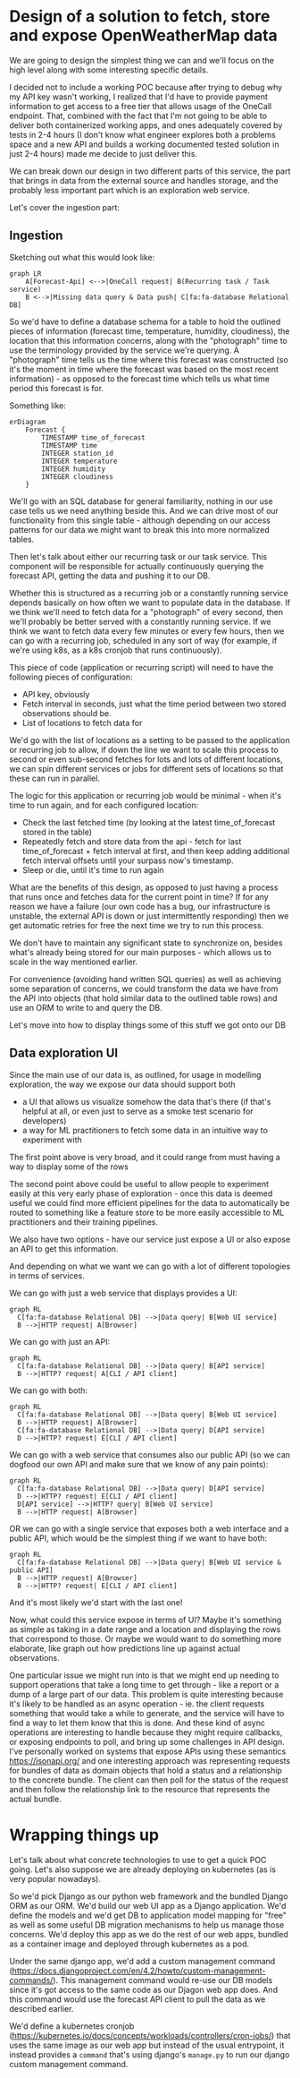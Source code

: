 # Design of a solution to fetch, store and expose OpenWeatherMap data

We are going to design the simplest thing we can and we'll focus on the high level along with some interesting specific details.

I decided not to include a working POC because after trying to debug why my API key wasn't working, I realized that I'd have to provide payment information to get access to a free tier that allows usage of the OneCall endpoint.
That, combined with the fact that I'm not going to be able to deliver both containerized working apps, and ones adequately covered by tests in 2-4 hours (I don't know what engineer explores both a problems space and a new API and builds a working documented tested solution in just 2-4 hours) made me decide to just deliver this.


We can break down our design in two different parts of this service, the part that brings in data from the external source and handles storage, and the probably less important part which is an exploration web service. 


Let's cover the ingestion part:


## Ingestion


Sketching out what this would look like:

```mermaid
graph LR
    A[Forecast-Api] <-->|OneCall request| B(Recurring task / Task service)
    B <-->|Missing data query & Data push| C[fa:fa-database Relational DB]
```

So we'd have to define a database schema for a table to hold the outlined pieces of information (forecast time, temperature, humidity, cloudiness), the location that this information concerns, along with the "photograph" time to use the terminology provided by the service we're querying.
A "photograph" time tells us the time where this forecast was constructed (so it's the moment in time where the forecast was based on the most recent information) - as opposed to the forecast time which tells us what time period this forecast is for.

Something like:


```mermaid
erDiagram
    Forecast {
        TIMESTAMP time_of_forecast
        TIMESTAMP time
        INTEGER station_id
        INTEGER temperature
        INTEGER humidity
        INTEGER cloudiness
    }
```

We'll go with an SQL database for general familiarity, nothing in our use case tells us we need anything beside this.
And we can drive most of our functionality from this single table - although depending on our access patterns for our data we might want to break this into more normalized tables.

Then let's talk about either our recurring task or our task service. This component will be responsible for actually continuously querying the forecast API, getting the data and pushing it to our DB.

Whether this is structured as a recurring job or a constantly running service depends basically on how often we want to populate data in the database. 
If we think we'll need to fetch data for a "photograph" of every second, then we'll probably be better served with a constantly running service.
If we think we want to fetch data every few minutes or every few hours, then we can go with a recurring job, scheduled in any sort of way (for example, if we're using k8s, as a k8s cronjob that runs continuously).


This piece of code (application or recurring script) will need to have the following pieces of configuration:
- API key, obviously
- Fetch interval in seconds, just what the time period between two stored observations should be.
- List of locations to fetch data for

We'd go with the list of locations as a setting to be passed to the application or recurring job to allow, if down the line we want to scale this process to second or even sub-second fetches for lots and lots of different locations, we can spin different services or jobs for different sets of locations so that these can run in parallel.


The logic for this application or recurring job would be minimal - when it's time to run again, and for each configured location:

- Check the last fetched time (by looking at the latest time_of_forecast stored in the table)
- Repeatedly fetch and store data from the api - fetch for last time_of_forecast + fetch interval at first, and then keep adding additional fetch interval offsets until your surpass now's timestamp.
- Sleep or die, until it's time to run again

What are the benefits of this design, as opposed to just having a process that runs once and fetches data for the current point in time? 
If for any reason we have a failure (our own code has a bug, our infrastructure is unstable, the external API is down or just intermittently responding) then we get automatic retries for free the next time we try to run this process.

We don't have to maintain any significant state to synchronize on, besides what's already being stored for our main purposes - which allows us to scale in the way mentioned earlier.

For convenience (avoiding hand written SQL queries) as well as achieving some separation of concerns, we could transform the data we have from the API into objects (that hold similar data to the outlined table rows) and use an ORM to write to and query the DB.


Let's move into how to display things some of this stuff we got onto our DB

## Data exploration UI

Since the main use of our data is, as outlined, for usage in modelling exploration, the way we expose our data should support both
- a UI that allows us visualize somehow the data that's there (if that's helpful at all, or even just to serve as a smoke test scenario for developers)
- a way for ML practitioners to fetch some data in an intuitive way to experiment with

The first point above is very broad, and it could range from must having a way to display some of the rows

The second point above could be useful to allow people to experiment easily at this very early phase of exploration - once this data is deemed useful we could find more efficient pipelines for the data to automatically be routed to something like a feature store to be more easily accessible to ML practitioners and their training pipelines.

We also have two options - have our service just expose a UI or also expose an API to get this information.

And depending on what we want we can go with a lot of different topologies in terms of services.

We can go with just a web service that displays provides a UI:

```mermaid
graph RL
  C[fa:fa-database Relational DB] -->|Data query| B[Web UI service] 
  B -->|HTTP request| A[Browser]
```

We can go with just an API:

```mermaid
graph RL
  C[fa:fa-database Relational DB] -->|Data query| B[API service]
  B -->|HTTP? request| A[CLI / API client]
```

We can go with both:

```mermaid
graph RL
  C[fa:fa-database Relational DB] -->|Data query| B[Web UI service]
  B -->|HTTP request| A[Browser]
  C[fa:fa-database Relational DB] -->|Data query| D[API service]
  D -->|HTTP? request| E[CLI / API client]
```

We can go with a web service that consumes also our public API (so we can dogfood our own API and make sure that we know of any pain points):

```mermaid
graph RL
  C[fa:fa-database Relational DB] -->|Data query| D[API service]
  D -->|HTTP? request| E[CLI / API client]
  D[API service] -->|HTTP? query| B[Web UI service]
  B -->|HTTP request| A[Browser]
```


OR we can go with a single service that exposes both a web interface and a public API, which would be the simplest thing if we want to have both:

```mermaid
graph RL
  C[fa:fa-database Relational DB] -->|Data query| B[Web UI service & public API]
  B -->|HTTP request| A[Browser]
  B -->|HTTP? request| E[CLI / API client]
```

And it's most likely we'd start with the last one!

Now, what could this service expose in terms of UI? 
Maybe it's something as simple as taking in a date range and a location and displaying the rows that correspond to those.
Or maybe we would want to do something more elaborate, like graph out how predictions line up against actual observations.

One particular issue we might run into is that we might end up needing to support operations that take a long time to get through - like a report or a dump of a large part of our data.
This problem is quite interesting because it's likely to be handled as an async operation - ie. the client requests something that would take a while to generate, and the service will have to find a way to let them know that this is done.
And these kind of async operations are interesting to handle because they might require callbacks, or exposing endpoints to poll, and bring up some challenges in API design.
I've personally worked on systems that expose APIs using these semantics https://jsonapi.org/ and one interesting approach was representing requests for bundles of data as domain objects that hold a status and a relationship to the concrete bundle.
The client can then poll for the status of the request and then follow the relationship link to the resource that represents the actual bundle.


# Wrapping things up


Let's talk about what concrete technologies to use to get a quick POC going. 
Let's also suppose we are already deploying on kubernetes (as is very popular nowadays).

So we'd pick Django as our python web framework and the bundled Django ORM as our ORM. 
We'd build our web UI app as a Django application. We'd define the models and we'd get DB to application model mapping for "free" as well as some useful DB migration mechanisms to help us manage those concerns.
We'd deploy this app as we do the rest of our web apps, bundled as a container image and deployed through kubernetes as a pod.

Under the same django app, we'd add a custom management command (https://docs.djangoproject.com/en/4.2/howto/custom-management-commands/). 
This management command would re-use our DB models since it's got access to the same code as our Djagon web app does. And this command would use the forecast API client to pull the data as we described earlier.

We'd define a kubernetes cronjob (https://kubernetes.io/docs/concepts/workloads/controllers/cron-jobs/) that uses the same image as our web app but instead of the usual entrypoint, it instead provides a `command` that's using django's `manage.py` to run our django custom management command.

